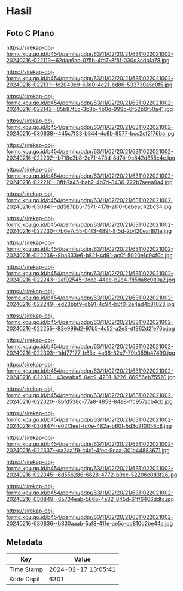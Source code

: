 # Hasil

## Foto C Plano

https://sirekap-obj-formc.kpu.go.id/b454/pemilu/pdpr/63/11/02/20/21/6311022021002-20240216-022119--62daa6ac-075b-4fd7-8f5f-030d3cdb1a78.jpg

https://sirekap-obj-formc.kpu.go.id/b454/pemilu/pdpr/63/11/02/20/21/6311022021002-20240216-022131--fc2040e9-63d0-4c21-bd86-533730a5c0f5.jpg

https://sirekap-obj-formc.kpu.go.id/b454/pemilu/pdpr/63/11/02/20/21/6311022021002-20240216-022142--85b87f5c-3b8b-4b0d-999b-6f52b6f50a41.jpg

https://sirekap-obj-formc.kpu.go.id/b454/pemilu/pdpr/63/11/02/20/21/6311022021002-20240216-030838--445c7f33-b844-4c8b-8577-bcc2cf2176ba.jpg

https://sirekap-obj-formc.kpu.go.id/b454/pemilu/pdpr/63/11/02/20/21/6311022021002-20240216-022202--b718e3b8-2c71-473d-8d74-9c842d355c4e.jpg

https://sirekap-obj-formc.kpu.go.id/b454/pemilu/pdpr/63/11/02/20/21/6311022021002-20240216-022210--0ffb7a45-bab2-4b7d-8436-722b7aeea9a4.jpg

https://sirekap-obj-formc.kpu.go.id/b454/pemilu/pdpr/63/11/02/20/21/6311022021002-20240216-030841--dd587bb5-7571-4178-a110-0ebeac42bc34.jpg

https://sirekap-obj-formc.kpu.go.id/b454/pemilu/pdpr/63/11/02/20/21/6311022021002-20240216-022230--7b6e7c55-04f3-489f-8f5d-2b420eaf801e.jpg

https://sirekap-obj-formc.kpu.go.id/b454/pemilu/pdpr/63/11/02/20/21/6311022021002-20240216-022236--8ba333e6-b821-4d91-ac0f-5020e1d94f0c.jpg

https://sirekap-obj-formc.kpu.go.id/b454/pemilu/pdpr/63/11/02/20/21/6311022021002-20240216-022243--2af92545-3cde-44ee-b2e4-fd5da8c9d0a2.jpg

https://sirekap-obj-formc.kpu.go.id/b454/pemilu/pdpr/63/11/02/20/21/6311022021002-20240216-022249--ed23bbf9-db91-4c94-b6f0-2e4ad4b81023.jpg

https://sirekap-obj-formc.kpu.go.id/b454/pemilu/pdpr/63/11/02/20/21/6311022021002-20240216-022255--83e999d2-97b5-4c52-a2e3-df962d2fe76b.jpg

https://sirekap-obj-formc.kpu.go.id/b454/pemilu/pdpr/63/11/02/20/21/6311022021002-20240216-022303--1dd77177-b65e-4a68-82e7-79b359b47490.jpg

https://sirekap-obj-formc.kpu.go.id/b454/pemilu/pdpr/63/11/02/20/21/6311022021002-20240216-022313--43ceaba5-0ec9-4201-8226-66956eb75520.jpg

https://sirekap-obj-formc.kpu.go.id/b454/pemilu/pdpr/63/11/02/20/21/6311022021002-20240216-022320--8bfd538c-77a8-4853-84e8-ffc957acb4cb.jpg

https://sirekap-obj-formc.kpu.go.id/b454/pemilu/pdpr/63/11/02/20/21/6311022021002-20240216-030847--e02f3eef-fd0e-482a-b60f-5d3c210058c8.jpg

https://sirekap-obj-formc.kpu.go.id/b454/pemilu/pdpr/63/11/02/20/21/6311022021002-20240216-022337--da2aa1f9-c4c1-4fec-9caa-301a44883671.jpg

https://sirekap-obj-formc.kpu.go.id/b454/pemilu/pdpr/63/11/02/20/21/6311022021002-20240216-022345--6d556286-6828-4772-b9ec-52206e0d3f26.jpg

https://sirekap-obj-formc.kpu.go.id/b454/pemilu/pdpr/63/11/02/20/21/6311022021002-20240216-030849--65704eab-566b-4a82-845d-61ff6406ddfc.jpg

https://sirekap-obj-formc.kpu.go.id/b454/pemilu/pdpr/63/11/02/20/21/6311022021002-20240216-030836--b330aaab-5af8-411e-ae5c-cd810d2be44a.jpg


## Metadata

| Key        | Value               |
| ---------- | ------------------- |
| Time Stamp | 2024-02-17 13:05:41 |
| Kode Dapil | 6301                |



